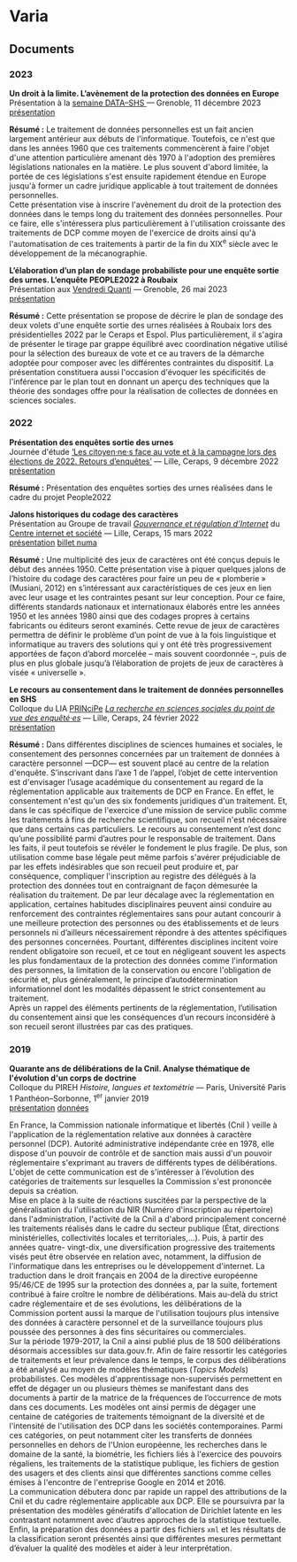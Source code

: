 # Varia

## Documents

### 2023
**Un droit à la limite. L’avènement de la protection des données en Europe**
<br/>
Présentation à la [semaine DATA–SHS ](https://www.msh-alpes.fr/actualites/semaine-data-shs-2023) — Grenoble, 11 décembre 2023
<br/>
[présentation](https://github.com/tsoubiran/dcp-shs/blob/main/varia/2023/pud-ga2023--un-droit-à-la-limite.pdf?raw=true)

**Résumé :** Le traitement de données personnelles est un fait ancien largement antérieur aux débuts de l'informatique. Toutefois, ce n'est que dans les années 1960 que ces traitements commencèrent à faire l'objet d'une attention particulière amenant dès 1970 à l'adoption des premières législations nationales en la matière. Le plus souvent d'abord limitée, la portée de ces législations s'est ensuite rapidement étendue en Europe jusqu'à former un cadre juridique applicable à tout traitement de données personnelles.
<br/>
Cette présentation vise à inscrire l'avènement du droit de la protection des données dans le temps long du traitement des données personnelles. Pour ce faire, elle s'intéressera plus particulièrement à l'utilisation croissante des traitements de DCP comme moyen de l'exercice de droits ainsi qu'à l'automatisation de ces traitements à partir de la fin du ⅩⅠⅩ<sup>e</sup> siècle avec le développement de la mécanographie.

**L’élaboration d’un plan de sondage probabiliste pour une enquête sortie des urnes. L’enquête PEOPLE2022 à Roubaix**
<br/>
Présentation aux [Vendredi Quanti](https://quantigre.hypotheses.org/) — Grenoble, 26 mai 2023
<br/>
[présentation](https://github.com/tsoubiran/varia/blob/main/2023/vendredi-quanti-plan-de-sondage-enquête-people2022.pdf?raw=true)

**Résumé :** Cette présentation se propose de décrire le plan de sondage des deux volets d'une enquête sortie des urnes réalisées à Roubaix lors des présidentielles 2022 par le Ceraps et Espol. Plus particulièrement, il s'agira de présenter le tirage par grappe équilibré avec coordination négative utilisé pour la sélection des bureaux de vote et ce au travers de la démarche adoptée pour composer avec les différentes contraintes du dispositif. La présentation constituera aussi l'occasion d'évoquer les spécificités de l'inférence par le plan tout en donnant un aperçu des techniques que la théorie des sondages offre pour la réalisation de collectes de données en sciences sociales.

### 2022

**Présentation des enquêtes sortie des urnes**
<br/>
Journée d'étude [‘Les citoyen·ne·s face au vote et à la campagne lors des élections de 2022. Retours d’enquêtes’](https://univ-droit.fr/recherche/actualites-de-la-recherche/manifestations/46469-les-citoyen-ne-s-face-au-vote-et-a-la-campagne-lors-des-elections-de-2022-retours-d-enquetes) — Lille, Ceraps, 9 décembre 2022
<br/>
[présentation](https://github.com/tsoubiran/varia/blob/main/2022/présentation-enquêtes-sorties-des-urnes-people2022.pdf?raw=true)

**Résumé :** Présentation des enquêtes sorties des urnes réalisées dans le cadre du projet People2022

**Jalons historiques du codage des caractères**
<br/>
Présentation au Groupe de travail *[Gouvernance et régulation d’Internet](https://cis.cnrs.fr/gouvernance-et-regulation-dinternet)* du [Centre internet et société](https://cis.cnrs.fr)  — Lille, Ceraps, 15 mars 2022
<br/>
[présentation](https://github.com/tsoubiran/varia/blob/main/2022/cis2022--jeux-de-caract%C3%A8res.pdf?raw=true) [billet numa](https://numa.hypotheses.org/3963)

**Résumé :** Une multiplicité des jeux de caractères ont été conçus depuis le début des années 1950. Cette présentation vise à piquer quelques jalons de l’histoire du codage des caractères pour faire un peu de « plomberie » (Musiani, 2012) en s’intéressant aux caractéristiques de ces jeux en lien avec leur usage et les contraintes pesant sur leur conception. Pour ce faire, différents standards nationaux et internationaux élaborés entre les années 1950 et les années 1980 ainsi que des codages propres à certains fabricants ou éditeurs seront examinés. Cette revue de jeux de caractères permettra de définir le problème d’un point de vue à la fois linguistique et informatique au travers des solutions qui y ont été très progressivement apportées de façon d’abord morcelée – mais souvent coordonnée –, puis de plus en plus globale jusqu’à l’élaboration de projets de jeux de caractères à visée « universelle ».

**Le recours au consentement dans le traitement de données personnelles en SHS**
<br/>
Colloque du LIA [PRINciPe](https://ceraps.univ-lille.fr/recherches-en-cours/partenariats-internationaux/) *[La recherche en sciences sociales du point de vue des enquêté·es](https://ceraps.univ-lille.fr/nc/detail-event/colloque-du-lia-organise-par-le-ceraps-et-luniversite-de-montreal/)* — Lille, Ceraps, 24 février 2022
<br/>
[présentation](https://github.com/tsoubiran/dcp-shs/blob/main/varia/2022/principe2022--recours-consentement-shs.pdf?raw=true)

**Résumé :** Dans différentes disciplines de sciences humaines et sociales, le consentement des personnes concernées par un traitement de données à caractère personnel —DCP— est souvent placé au centre de la relation d'enquête. S’inscrivant dans l’axe 1 de l’appel, l’objet de cette intervention est d'envisager l’usage académique du consentement au regard de la réglementation applicable aux traitements de DCP en France. En effet, le consentement n'est qu'un des six fondements juridiques d'un traitement. Et, dans le cas spécifique de l'exercice d'une mission de service public comme les traitements à fins de recherche scientifique, son recueil n'est nécessaire que dans certains cas particuliers. Le recours au consentement n’est donc qu’une possibilité parmi d’autres pour le responsable de traitement. Dans les faits, il peut toutefois se révéler le fondement le plus fragile. De plus, son utilisation comme base légale peut même parfois s'avérer préjudiciable de par les effets indésirables que son recueil peut produire et, par conséquence, compliquer l'inscription au registre des délégués à la protection des données tout en contraignant de façon démesurée la réalisation du traitement. De par leur décalage avec la réglementation en application, certaines habitudes disciplinaires peuvent ainsi conduire au renforcement des contraintes réglementaires sans pour autant concourir à une meilleure protection des personnes ou des établissements et de leurs personnels ni d’ailleurs nécessairement répondre à des attentes spécifiques des personnes concernées. Pourtant, différentes disciplines incitent voire rendent obligatoire son recueil, et ce tout en négligeant souvent les aspects les plus fondamentaux de la protection des données comme l'information des personnes, la limitation de la conservation ou encore l'obligation de sécurité et, plus généralement, le principe d’autodétermination informationnel dont les modalités dépassent le strict consentement au traitement. 
<br/>
Après un rappel des éléments pertinents de la réglementation, l’utilisation du consentement ainsi que les conséquences d’un recours inconsidéré à son recueil seront illustrées par cas des pratiques.

### 2019

**Quarante ans de délibérations de la Cnil. Analyse thématique de l'évolution d'un corps de doctrine**
<br/>
Colloque du PIREH *Histoire, langues et textométrie* — Paris, Université Paris 1 Panthéon–Sorbonne, 1<sup>er</sup> janvier 2019
<br/>
[présentation](https://github.com/tsoubiran/cnil-delib/blob/master/pdf/pireh2019--cnil-d%C3%A9lib--pr%C3%A9sentation.pdf?raw=true) [données](https://github.com/tsoubiran/cnil-delib)

En France, la Commission nationale informatique et libertés (Cnil ) veille à l'application de la réglementation relative aux données à caractère personnel (DCP). Autorité administrative indépendante crée en 1978, elle dispose d'un pouvoir de contrôle et de sanction mais aussi d'un pouvoir réglementaire s'exprimant au travers de différents types de délibérations. L'objet de cette communication est de s'intéresser à l’évolution des catégories de traitements sur lesquelles la Commission s'est prononcée depuis sa création.
<br/>
Mise en place à la suite de réactions suscitées par la perspective de la généralisation du l'utilisation du NIR (Numéro d'inscription au répertoire) dans l'administration, l'activité de la Cnil a d'abord principalement concerné les traitements réalisés dans le cadre du secteur publique (État, directions ministérielles, collectivités locales et territoriales,...). Puis, à partir des années quatre- vingt-dix, une diversification progressive des traitements visés peut être observée en relation avec, notamment, la diffusion de l'informatique dans les entreprises ou le développement d'internet. La traduction dans le droit français en 2004 de la directive européenne 95/46/CE de 1995 sur la protection des données a, par la suite, fortement contribué à faire croître le nombre de délibérations. Mais au-delà du strict cadre réglementaire et de ses évolutions, les délibérations de la Commission portent aussi la marque de l'utilisation toujours plus intensive des données à caractère personnel et de la surveillance toujours plus poussée des personnes à des fins sécuritaires ou commerciales.
<br/>
Sur la période 1979-2017, la Cnil a ainsi publié plus de 18&nbsp;500 délibérations désormais accessibles sur data.gouv.fr. Afin de faire ressortir les catégories de traitements et leur prévalence dans le temps, le corpus des délibérations a été analysé au moyen de modèles thématiques (*Topics Models*) probabilistes. Ces modèles d'apprentissage non-supervisés permettent en effet de dégager un ou plusieurs thèmes se manifestant dans des documents à partir de la matrice de la fréquences de l’occurrence de mots dans ces documents. Les modèles ont ainsi permis de dégager une centaine de catégories de traitements témoignant de la diversité et de l'intensité de l'utilisation des DCP dans les sociétés contemporaines. Parmi ces catégories, on peut notamment citer les transferts de données personnelles en dehors de l'Union européenne, les recherches dans le domaine de la santé, la biométrie, les fichiers liés à l'exercice des pouvoirs régaliens, les traitements de la statistique publique, les fichiers de gestion des usagers et des clients ainsi que différentes sanctions comme celles émises à l'encontre de l'entreprise Google en 2014 et 2016. 
<br/>
La communication débutera donc par rapide un rappel des attributions de la Cnil et du cadre réglementaire applicable aux DCP. Elle se poursuivra par la présentation des modèles génératifs d'allocation de Dirichlet latente en les contrastant notamment avec d’autres approches de la statistique textuelle. Enfin, la préparation des données a partir des fichiers `xml` et les résultats de la classification seront présentés ainsi que différentes mesures permettant d’évaluer la qualité des modèles et aider à leur interprétation.

